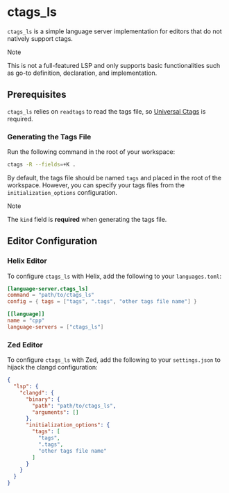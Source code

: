 
# ctags_ls

`ctags_ls` is a simple language server implementation for editors that do not natively support ctags.

> [!NOTE]
> This is not a full-featured LSP and only supports basic functionalities such as go-to definition, declaration, and implementation.

## Prerequisites

`ctags_ls` relies on `readtags` to read the tags file, so [Universal Ctags](https://github.com/universal-ctags/ctags) is required.

### Generating the Tags File

Run the following command in the root of your workspace:

```sh
ctags -R --fields=+K .
```

By default, the tags file should be named `tags` and placed in the root of the workspace. However, you can specify your tags files from the `initialization_options` configuration.

> [!NOTE]
> The `kind` field is **required** when generating the tags file.

## Editor Configuration

### Helix Editor

To configure `ctags_ls` with Helix, add the following to your `languages.toml`:

```toml
[language-server.ctags_ls]
command = "path/to/ctags_ls"
config = { tags = ["tags", ".tags", "other tags file name"] }

[[language]]
name = "cpp"
language-servers = ["ctags_ls"]
```

### Zed Editor

To configure `ctags_ls` with Zed, add the following to your `settings.json` to hijack the clangd configuration:

```json
{
  "lsp": {
    "clangd": {
      "binary": {
        "path": "path/to/ctags_ls",
        "arguments": []
      },
      "initialization_options": {
        "tags": [
          "tags",
          ".tags",
          "other tags file name"
        ]
      }
    }
  }
}
```

